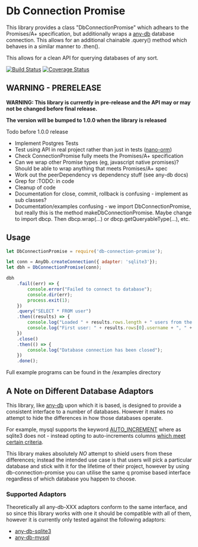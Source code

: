 # Db Connection Promise

This library provides a class "DbConnectionPromise" which adhears to the Promises/A+ specification, but additionally wraps a [any-db](https://www.npmjs.com/package/any-db) database connection. This allows for an additional chainable .query() method which behaves in a similar manner to .then().

This allows for a clean API for querying databases of any sort.

[![Build Status](https://travis-ci.org/jnterry/db-connection-promise.svg?branch=master)](https://travis-ci.org/jnterry/db-connection-promise) [![Coverage Status](https://coveralls.io/repos/github/jnterry/db-connection-promise/badge.svg?branch=master)](https://coveralls.io/github/jnterry/db-connection-promise?branch=master)

## WARNING - PRERELEASE

**WARNING: This library is currently in pre-release and the API may or may not be changed before final release.**

**The version will be bumped to 1.0.0 when the library is released**

Todo before 1.0.0 release
- Implement Postgres Tests
- Test using API in real project rather than just in tests ([nano-orm](https://github.com/jnterry/nano-orm))
- Check ConnectionPromise fully meets the Promises/A+ specification
- Can we wrap other Promise types (eg, javascript native promises)? Should be able to wrap anything that meets Promises/A+ spec
- Work out the peerDependency vs dependency stuff (see any-db docs)
- Grep for :TODO: in code
- Cleanup of code
- Documentation for close, commit, rollback is confusing - implement as sub classes?
- Documentation/examples confusing - we import DbConnectionPromise, but really this is the method makeDbConnectionPromise. Maybe change to import dbcp. Then dbcp.wrap(...) or dbcp.getQueryableType(...), etc.

## Usage

```javascript
let DbConnectionPromise = require('db-connection-promise');

let conn = AnyDb.createConnection({ adapter: 'sqlite3'});
let dbh = DbConnectionPromise(conn);

dbh
	.fail((err) => {
		console.error("Failed to connect to database");
		console.dir(err);
		process.exit(1);
	})
	.query("SELECT * FROM user")
	.then((results) => {
		console.log("Loaded " + results.rows.length + " users from the database");
		console.log("First user: " + results.rows[0].username + ", " + results.rows[0].password);
	})
	.close()
	.then(() => {
		console.log("Database connection has been closed");
	})
	.done();
```

Full example programs can be found in the /examples directory

## A Note on Different Database Adaptors

This library, like [any-db](https://www.npmjs.com/package/any-db) upon which it is based, is designed to provide a consistent interface to a number of databases. However it makes no attempt to hide the differences in how those databases operate.

For example, mysql supports the keyword [AUTO_INCREMENT](https://dev.mysql.com/doc/refman/5.7/en/example-auto-increment.html) where as sqlite3 does not - instead opting to auto-increments columns [which meet certain criteria](https://stackoverflow.com/a/7906029).

This library makes absolutely *NO* attempt to shield users from these differences; instead the intended use case is that users will pick a particular database and stick with it for the lifetime of their project, however by using db-connection-promise you can utilise the same q promise based interface regardless of which database you happen to choose.

### Supported Adaptors

Theoretically all any-db-XXX adaptors conform to the same interface, and so since this library works with one it should be compatible with all of them, however it is currently only tested against the following adaptors:

- [any-db-sqlite3](https://www.npmjs.com/package/any-db-sqlite3)
- [any-db-mysql](https://www.npmjs.com/package/any-db-mysql)
